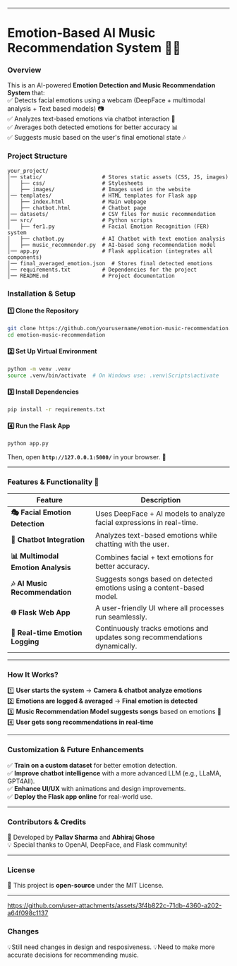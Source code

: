 
---

# **Emotion-Based AI Music Recommendation System 🎵🤖**  

### **Overview**  
This is an AI-powered **Emotion Detection and Music Recommendation System** that:  
✅ Detects facial emotions using a webcam (DeepFace + multimodal analysis + Text based models) 📷  
✅ Analyzes text-based emotions via chatbot interaction 💬  
✅ Averages both detected emotions for better accuracy 📊  
✅ Suggests music based on the user's final emotional state 🎶  

### **Project Structure**  

```
your_project/
│── static/                   # Stores static assets (CSS, JS, images)
│   ├── css/                  # Stylesheets
│   ├── images/               # Images used in the website
│── templates/                # HTML templates for Flask app
│   ├── index.html            # Main webpage
│   ├── chatbot.html          # Chatbot page
│── datasets/                 # CSV files for music recommendation
│── src/                      # Python scripts
│   ├── fer1.py               # Facial Emotion Recognition (FER) system
│   ├── chatbot.py            # AI Chatbot with text emotion analysis
│   ├── music_recommender.py  # AI-based song recommendation model
│── app.py                    # Flask application (integrates all components)
│── final_averaged_emotion.json  # Stores final detected emotions
│── requirements.txt          # Dependencies for the project
│── README.md                 # Project documentation
```

### **Installation & Setup**  

#### **1️⃣ Clone the Repository**  
```bash
git clone https://github.com/yourusername/emotion-music-recommendation.git
cd emotion-music-recommendation
```

#### **2️⃣ Set Up Virtual Environment**  
```bash
python -m venv .venv
source .venv/bin/activate  # On Windows use: .venv\Scripts\activate
```

#### **3️⃣ Install Dependencies**  
```bash
pip install -r requirements.txt
```

#### **4️⃣ Run the Flask App**  
```bash
python app.py
```
Then, open **`http://127.0.0.1:5000/`** in your browser. 🎉  

---

### **Features & Functionality 🚀**  

| Feature                        | Description |
|--------------------------------|-------------|
| **🎭 Facial Emotion Detection**  | Uses DeepFace + AI models to analyze facial expressions in real-time. |
| **💬 Chatbot Integration**       | Analyzes text-based emotions while chatting with the user. |
| **📊 Multimodal Emotion Analysis** | Combines facial + text emotions for better accuracy. |
| **🎶 AI Music Recommendation**   | Suggests songs based on detected emotions using a content-based model. |
| **🌐 Flask Web App**            | A user-friendly UI where all processes run seamlessly. |
| **🔄 Real-time Emotion Logging** | Continuously tracks emotions and updates song recommendations dynamically. |

---

### **How It Works?**  
1️⃣ **User starts the system** → **Camera & chatbot analyze emotions**  
2️⃣ **Emotions are logged & averaged** → **Final emotion is detected**  
3️⃣ **Music Recommendation Model suggests songs** based on emotions 🎵  
4️⃣ **User gets song recommendations in real-time**  

---

### **Customization & Future Enhancements**  
✅ **Train on a custom dataset** for better emotion detection.  
✅ **Improve chatbot intelligence** with a more advanced LLM (e.g., LLaMA, GPT4All).  
✅ **Enhance UI/UX** with animations and design improvements.  
✅ **Deploy the Flask app online** for real-world use.  

---

### **Contributors & Credits**  
🚀 Developed by **Pallav Sharma** and **Abhiraj Ghose**  
💡 Special thanks to OpenAI, DeepFace, and Flask community!  

---

### **License**  
📜 This project is **open-source** under the MIT License.  

---

https://github.com/user-attachments/assets/3f4b822c-71db-4360-a202-a64f098c1137


### **Changes**  
💡Still need changes in design and resposiveness.
💡Need to make more accurate decisions for recommending music.




